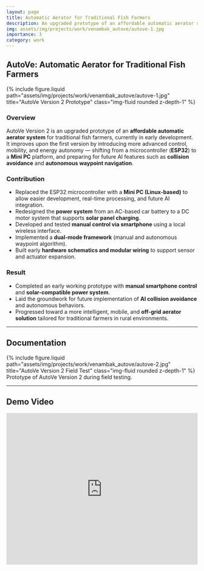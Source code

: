 ```yaml
---
layout: page
title: Automatic Aerator for Traditional Fish Farmers
description: An upgraded prototype of an affordable automatic aerator system for traditional fish farmers
img: assets/img/projects/work/venambak_autove/autove-1.jpg
importance: 3
category: work
---
```


## AutoVe: Automatic Aerator for Traditional Fish Farmers

{% include figure.liquid path="assets/img/projects/work/venambak_autove/autove-1.jpg" title="AutoVe Version 2 Prototype" class="img-fluid rounded z-depth-1" %}

### Overview
AutoVe Version 2 is an upgraded prototype of an **affordable automatic aerator system** for traditional fish farmers, currently in early development.  
It improves upon the first version by introducing more advanced control, mobility, and energy autonomy — shifting from a microcontroller (**ESP32**) to a **Mini PC** platform, and preparing for future AI features such as **collision avoidance** and **autonomous waypoint navigation**.

### Contribution
- Replaced the ESP32 microcontroller with a **Mini PC (Linux-based)** to allow easier development, real-time processing, and future AI integration.  
- Redesigned the **power system** from an AC-based car battery to a DC motor system that supports **solar panel charging**.  
- Developed and tested **manual control via smartphone** using a local wireless interface.  
- Implemented a **dual-mode framework** (manual and autonomous waypoint algorithm).  
- Built early **hardware schematics and modular wiring** to support sensor and actuator expansion.  

### Result
- Completed an early working prototype with **manual smartphone control** and **solar-compatible power system**.  
- Laid the groundwork for future implementation of **AI collision avoidance** and autonomous behaviors.  
- Progressed toward a more intelligent, mobile, and **off-grid aerator solution** tailored for traditional farmers in rural environments.  

---

## Documentation

<div class="row justify-content-sm-center">
  <div class="col-sm-10 mt-3 mt-md-0">
    {% include figure.liquid path="assets/img/projects/work/venambak_autove/autove-2.jpg" title="AutoVe Version 2 Field Test" class="img-fluid rounded z-depth-1" %}
  </div>
</div>

<div class="caption">
  Prototype of AutoVe Version 2 during field testing.
</div>

---

## Demo Video

<iframe src="https://www.linkedin.com/embed/feed/update/urn:li:ugcPost:7336785360493940736?compact=1" height="399" width="504" frameborder="0" allowfullscreen title="Embedded LinkedIn Post"></iframe>
